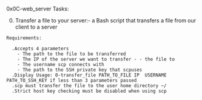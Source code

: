 0x0C-web_server
Tasks:

  0. Transfer a file to your server:-
    a Bash script that transfers a file from our client to a server

    Requirements:

      .Accepts 4 parameters
        - The path to the file to be transferred
        - The IP of the server we want to transfer - - the file to
        - The username scp connects with
        - The path to the SSH private key that scpuses
      .Display Usage: 0-transfer_file PATH_TO_FILE IP  USERNAME PATH_TO_SSH_KEY if less than 3 parameters passed
      .scp must transfer the file to the user home directory ~/
      .Strict host key checking must be disabled when using scp